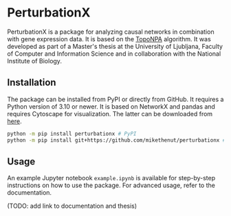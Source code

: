 # PerturbationX
PerturbationX is a package for analyzing causal networks in combination with gene expression data. It is based on the [TopoNPA](https://www.ncbi.nlm.nih.gov/pmc/articles/PMC4227138/) algorithm. It was developed as part of a Master's thesis at the University of Ljubljana, Faculty of Computer and Information Science and in collaboration with the National Institute of Biology.

## Installation
The package can be installed from PyPI or directly from GitHub. It requires a Python version of 3.10 or newer. It is based on NetworkX and pandas and requires Cytoscape for visualization. The latter can be downloaded from [here](https://cytoscape.org/download.html).

```bash
python -m pip install perturbationx # PyPI
python -m pip install git+https://github.com/mikethenut/perturbationx # GitHub
```

## Usage

An example Jupyter notebook `example.ipynb` is available for step-by-step instructions on how to use the package. For advanced usage, refer to the documentation.

(TODO: add link to documentation and thesis)
